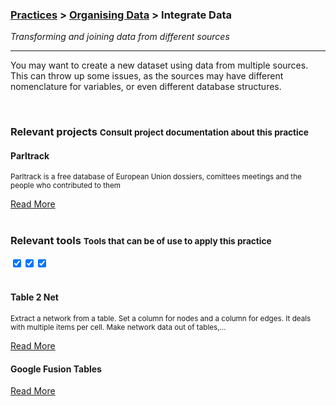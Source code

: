 ### [Practices](../../practices.html) > [Organising Data](../../practices.html#organise) > Integrate Data 

_Transforming and joining data from different sources_

____

You may want to create a new dataset using data from multiple sources. This can throw up some issues, as the sources may have different nomenclature for variables, or even different database structures. 

</div></div><!-- dirty trick. close parent container and row--> 

































































































































<div class="container">
<div class="row">
<br>
<h3>Relevant projects <small>Consult project documentation about this practice</small></h3>
</div>
</div>

<div class="container-fluid">
<div class="row">
<div class="carousel">
















































































<div>
<div class="panel panel-primary">
<div class="panel-heading">
<h4 class="panel-title">Parltrack</h4>
</div>
<div class="panel-body">
<p><small>Parltrack is a free database of European Union dossiers, comittees meetings and the people who contributed to them
</small></p>
<a href="../../projects/parltrack.html#documented-practices">Read More</a>
</div>
</div>
</div>














































</div>
<br>
</div>
</div>























































































































































































































<div class="container"><!-- dirty trick. reopen parent container -->
<div class="row">
<span class="pull-left"><h3>Relevant tools <small>Tools that can be of use to apply this practice</small></h3></span>
<span class="pull-right project-filter">
<div class="btn-group" data-toggle="buttons">
<label class="btn btn-primary glyphicon glyphicon-user active" data-toggle="tooltip" data-placement="top" title="User"><input type="checkbox" autocomplete="off" checked></label><label class="btn btn-primary glyphicon glyphicon-education active" data-toggle="tooltip" data-placement="top" title="Data User"><input type="checkbox" autocomplete="off" checked></label><label class="btn btn-primary glyphicon glyphicon-wrench active" data-toggle="tooltip" data-placement="top" title="Developer"><input type="checkbox" autocomplete="off" checked></label>
</div>
</span>
</div>
</div>

<div class="container-fluid">
<div class="row">
<br>
<div class="carousel">
























<div>
<div class="panel panel-primary" data-toolbox-user="">
<div class="panel-heading">
<h4 class="panel-title">Table 2 Net</h4>
</div>
<div class="panel-body">
<p><small>Extract a network from a table. Set a column for nodes and a column for edges. It deals with multiple items per cell. Make network data out of tables,...</small></p>
<a href="../../tools/table-2-net.html">Read More</a>
</div>
</div>
</div>



























































































<div>
<div class="panel panel-primary" data-toolbox-user="">
<div class="panel-heading">
<h4 class="panel-title">Google Fusion Tables</h4>
</div>
<div class="panel-body">
<p><small></small></p>
<a href="../../tools/google-fusion-tables.html">Read More</a>
</div>
</div>
</div>
































































































</div>
</div>
</div>
<div class="container"><!-- dirty trick. reopen parent container -->
<div class="row">
</div><!--- group row -->
</div><!--- group container -->
<div class="container"><div class="row"><!-- dirty trick. reopen parent container and row -->